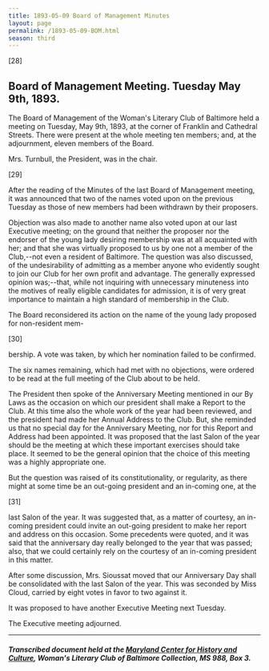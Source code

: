 ```yaml
---
title: 1893-05-09 Board of Management Minutes
layout: page
permalink: /1893-05-09-BOM.html
season: third
---
```


<style>
    #maincontent{
        font-size:1.4em;
    }
</style>
[28] 

## Board of Management Meeting. Tuesday May 9th, 1893.

The Board of Management of the Woman's Literary Club of Baltimore held a meeting on Tuesday, May 9th, 1893, at the corner of Franklin and Cathedral Streets. There were present at the whole meeting ten members; and, at the adjournment, eleven members of the Board.

Mrs. Turnbull, the President, was in the chair.

[29]

After the reading of the Minutes of the last Board of Management meeting, it was announced that two of the names voted upon on the previous Tuesday as those of new members had been withdrawn by their proposers.

Objection was also made to another name also voted upon at our last Executive meeting; on the ground that neither the proposer nor the endorser of the young lady desiring membership was at all acquainted with her; and that she was virtually proposed to us by one not a member of the Club,--not even a resident of Baltimore. The question was also discussed, of the undesirability of admitting as a member anyone who evidently sought to join our Club for her own profit and advantage. The generally expressed opinion was;--that, while not inquiring with unnecessary minuteness into the motives of really eligible candidates for admission, it is of very great importance to maintain a high standard of membership in the Club.

The Board reconsidered its action on the name of the young lady proposed for non-resident mem-

[30]

bership. A vote was taken, by which her nomination failed to be confirmed.

The six names remaining, which had met with no objections, were ordered to be read at the full meeting of the Club about to be held.

The President then spoke of the Anniversary Meeting mentioned in our By Laws as the occasion on which our president shall make a Report to the Club. At this time also the whole work of the year had been reviewed, and the president had made her Annual Address to the Club. But, she reminded us that no special day for the Anniversary Meeting, nor for this Report and Address had been appointed. It was proposed that the last Salon of the year should be the meeting at which these important exercises should take place. It seemed to be the general opinion that the choice of this meeting was a highly appropriate one.

But the question was raised of its constitutionality, or regularity, as there might at some time be an out-going president and an in-coming one, at the

[31]

last Salon of the year. It was suggested that, as a matter of courtesy, an in-coming president could invite an out-going president to make her report and address on this occasion. Some precedents were quoted, and it was said that the anniversary day really belonged to the year that was passed; also, that we could certainly rely on the courtesy of an in-coming president in this matter.

After some discussion, Mrs. Sioussat moved that our Anniversary Day shall be consolidated with the last Salon of the year. This was seconded by Miss Cloud, carried by eight votes in favor to two against it.

It was proposed to have another Executive Meeting next Tuesday.

The Executive meeting adjourned.

<hr>

##### Transcribed document held at the [Maryland Center for History and Culture](http://mdhs.org/), Woman's Literary Club of Baltimore Collection, MS 988, Box 3. 